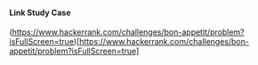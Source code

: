
#### Link Study Case
(https://www.hackerrank.com/challenges/bon-appetit/problem?isFullScreen=true)[https://www.hackerrank.com/challenges/bon-appetit/problem?isFullScreen=true]